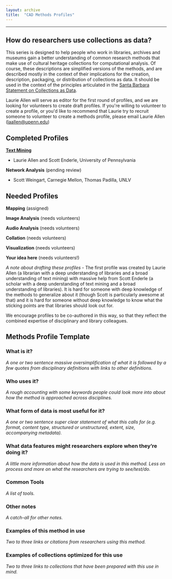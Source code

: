 ```yaml
---
layout: archive
title:  "CAD Methods Profiles"
---
```

---

## How do researchers use collections as data?

This series is designed to help people who work in libraries, archives and museums gain a better understanding of common research methods that make use of cultural heritage collections for computational analysis. Of course, these descriptions are simplified versions of the methods, and are described mostly in the context of their implications for the creation, description, packaging, or distribution of collections as data. It should be used in the context of the principles articulated in the [Santa Barbara Statement on Collections as Data](https://collectionsasdata.github.io/statement/). 

Laurie Allen will serve as editor for the first round of profiles, and we are looking for volunteers to create draft profiles. If you're willing to volunteer to create a profile, or you'd like to recommend that Laurie try to recruit someone to volunteer to create a methods profile, please email Laurie Allen (laallen@upenn.edu) 

## Completed Profiles

[**Text Mining**](https://collectionsasdata.github.io/textmining/) 
* Laurie Allen and Scott Enderle, University of Pennsylvania 

**Network Analysis** (pending review)
* Scott Weingart, Carnegie Mellon, Thomas Padilla, UNLV 

## Needed Profiles 

**Mapping** (assigned)

**Image Analysis** (needs volunteers)

**Audio Analysis** (needs volunteers)

**Collation** (needs volunteers)

**Visualization** (needs volunteers)

**Your idea here** (needs volunteers!)

*A note about drafting these profiles* - The first profile was created by Laurie Allen (a librarian with a deep understanding of libraries and a broad understanding of text mining) with massive help from Scott Enderle (a scholar with a deep understanding of text mining and a broad understanding of libraries). It is hard for someone with deep knowledge of the methods to generalize about it (though Scott is particularly awesome at that) and it is hard for someone without deep knowledge to know what the sticking points are that libraries should look out for. 

We encourage profiles to be co-authored in this way, so that they reflect the combined expertise of disciplinary and library colleagues. 
 
## Methods Profile Template

### What is it? 
*A one or two sentence massive oversimplification of what it is followed by a few quotes from disciplinary definitions with links to other definitions.*

### Who uses it? 
*A rough accounting with some keywords people could look more into about how the method is approached across disciplines.* 

### What form of data is most useful for it? 
*A one or two sentence super clear statement of what this calls for (e.g. format, content type, structured or unstructured, extent, size, accompanying metadata).*

### What data features might researchers explore when they’re doing it? 
*A little more information about how the data is used in this method. Less on process and more on what the researchers are trying to see/test/do.*

### Common Tools 
*A list of tools.*

### Other notes 
*A catch-all for other notes.*

### Examples of this method in use
*Two to three links or citations from researchers using this method.*

### Examples of collections optimized for this use 
*Two to three links to collections that have been prepared with this use in mind.*
